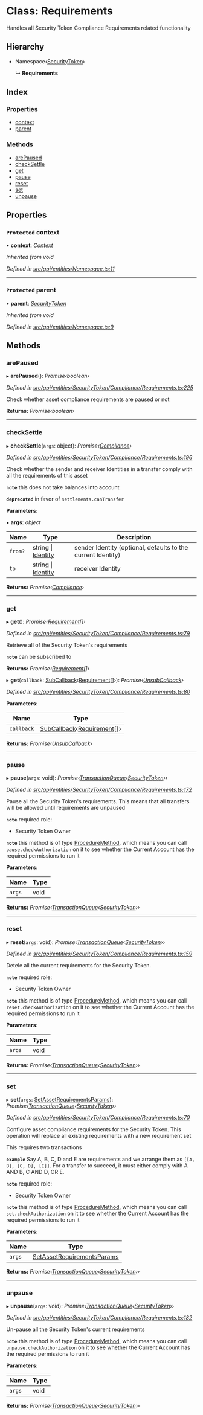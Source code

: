 # Class: Requirements

Handles all Security Token Compliance Requirements related functionality

## Hierarchy

* Namespace‹[SecurityToken](securitytoken.md)›

  ↳ **Requirements**

## Index

### Properties

* [context](requirements.md#protected-context)
* [parent](requirements.md#protected-parent)

### Methods

* [arePaused](requirements.md#arepaused)
* [checkSettle](requirements.md#checksettle)
* [get](requirements.md#get)
* [pause](requirements.md#pause)
* [reset](requirements.md#reset)
* [set](requirements.md#set)
* [unpause](requirements.md#unpause)

## Properties

### `Protected` context

• **context**: *[Context](context.md)*

*Inherited from void*

*Defined in [src/api/entities/Namespace.ts:11](https://github.com/PolymathNetwork/polymesh-sdk/blob/23062de4/src/api/entities/Namespace.ts#L11)*

___

### `Protected` parent

• **parent**: *[SecurityToken](securitytoken.md)*

*Inherited from void*

*Defined in [src/api/entities/Namespace.ts:9](https://github.com/PolymathNetwork/polymesh-sdk/blob/23062de4/src/api/entities/Namespace.ts#L9)*

## Methods

###  arePaused

▸ **arePaused**(): *Promise‹boolean›*

*Defined in [src/api/entities/SecurityToken/Compliance/Requirements.ts:225](https://github.com/PolymathNetwork/polymesh-sdk/blob/23062de4/src/api/entities/SecurityToken/Compliance/Requirements.ts#L225)*

Check whether asset compliance requirements are paused or not

**Returns:** *Promise‹boolean›*

___

###  checkSettle

▸ **checkSettle**(`args`: object): *Promise‹[Compliance](compliance.md)›*

*Defined in [src/api/entities/SecurityToken/Compliance/Requirements.ts:196](https://github.com/PolymathNetwork/polymesh-sdk/blob/23062de4/src/api/entities/SecurityToken/Compliance/Requirements.ts#L196)*

Check whether the sender and receiver Identities in a transfer comply with all the requirements of this asset

**`note`** this does not take balances into account

**`deprecated`** in favor of `settlements.canTransfer`

**Parameters:**

▪ **args**: *object*

Name | Type | Description |
------ | ------ | ------ |
`from?` | string &#124; [Identity](identity.md) | sender Identity (optional, defaults to the current Identity) |
`to` | string &#124; [Identity](identity.md) | receiver Identity  |

**Returns:** *Promise‹[Compliance](compliance.md)›*

___

###  get

▸ **get**(): *Promise‹[Requirement](../interfaces/requirement.md)[]›*

*Defined in [src/api/entities/SecurityToken/Compliance/Requirements.ts:79](https://github.com/PolymathNetwork/polymesh-sdk/blob/23062de4/src/api/entities/SecurityToken/Compliance/Requirements.ts#L79)*

Retrieve all of the Security Token's requirements

**`note`** can be subscribed to

**Returns:** *Promise‹[Requirement](../interfaces/requirement.md)[]›*

▸ **get**(`callback`: [SubCallback](../globals.md#subcallback)‹[Requirement](../interfaces/requirement.md)[]›): *Promise‹[UnsubCallback](../globals.md#unsubcallback)›*

*Defined in [src/api/entities/SecurityToken/Compliance/Requirements.ts:80](https://github.com/PolymathNetwork/polymesh-sdk/blob/23062de4/src/api/entities/SecurityToken/Compliance/Requirements.ts#L80)*

**Parameters:**

Name | Type |
------ | ------ |
`callback` | [SubCallback](../globals.md#subcallback)‹[Requirement](../interfaces/requirement.md)[]› |

**Returns:** *Promise‹[UnsubCallback](../globals.md#unsubcallback)›*

___

###  pause

▸ **pause**(`args`: void): *Promise‹[TransactionQueue](transactionqueue.md)‹[SecurityToken](securitytoken.md)››*

*Defined in [src/api/entities/SecurityToken/Compliance/Requirements.ts:172](https://github.com/PolymathNetwork/polymesh-sdk/blob/23062de4/src/api/entities/SecurityToken/Compliance/Requirements.ts#L172)*

Pause all the Security Token's requirements. This means that all transfers will be allowed until requirements are unpaused

**`note`** required role:
  - Security Token Owner

**`note`** this method is of type [ProcedureMethod](../interfaces/proceduremethod.md), which means you can call `pause.checkAuthorization`
  on it to see whether the Current Account has the required permissions to run it

**Parameters:**

Name | Type |
------ | ------ |
`args` | void |

**Returns:** *Promise‹[TransactionQueue](transactionqueue.md)‹[SecurityToken](securitytoken.md)››*

___

###  reset

▸ **reset**(`args`: void): *Promise‹[TransactionQueue](transactionqueue.md)‹[SecurityToken](securitytoken.md)››*

*Defined in [src/api/entities/SecurityToken/Compliance/Requirements.ts:159](https://github.com/PolymathNetwork/polymesh-sdk/blob/23062de4/src/api/entities/SecurityToken/Compliance/Requirements.ts#L159)*

Detele all the current requirements for the Security Token.

**`note`** required role:
  - Security Token Owner

**`note`** this method is of type [ProcedureMethod](../interfaces/proceduremethod.md), which means you can call `reset.checkAuthorization`
  on it to see whether the Current Account has the required permissions to run it

**Parameters:**

Name | Type |
------ | ------ |
`args` | void |

**Returns:** *Promise‹[TransactionQueue](transactionqueue.md)‹[SecurityToken](securitytoken.md)››*

___

###  set

▸ **set**(`args`: [SetAssetRequirementsParams](../interfaces/setassetrequirementsparams.md)): *Promise‹[TransactionQueue](transactionqueue.md)‹[SecurityToken](securitytoken.md)››*

*Defined in [src/api/entities/SecurityToken/Compliance/Requirements.ts:70](https://github.com/PolymathNetwork/polymesh-sdk/blob/23062de4/src/api/entities/SecurityToken/Compliance/Requirements.ts#L70)*

Configure asset compliance requirements for the Security Token. This operation will replace all existing requirements with a new requirement set

This requires two transactions

**`example`** Say A, B, C, D and E are requirements and we arrange them as `[[A, B], [C, D], [E]]`.
For a transfer to succeed, it must either comply with A AND B, C AND D, OR E.

**`note`** required role:
  - Security Token Owner

**`note`** this method is of type [ProcedureMethod](../interfaces/proceduremethod.md), which means you can call `set.checkAuthorization`
  on it to see whether the Current Account has the required permissions to run it

**Parameters:**

Name | Type |
------ | ------ |
`args` | [SetAssetRequirementsParams](../interfaces/setassetrequirementsparams.md) |

**Returns:** *Promise‹[TransactionQueue](transactionqueue.md)‹[SecurityToken](securitytoken.md)››*

___

###  unpause

▸ **unpause**(`args`: void): *Promise‹[TransactionQueue](transactionqueue.md)‹[SecurityToken](securitytoken.md)››*

*Defined in [src/api/entities/SecurityToken/Compliance/Requirements.ts:182](https://github.com/PolymathNetwork/polymesh-sdk/blob/23062de4/src/api/entities/SecurityToken/Compliance/Requirements.ts#L182)*

Un-pause all the Security Token's current requirements

**`note`** this method is of type [ProcedureMethod](../interfaces/proceduremethod.md), which means you can call `unpause.checkAuthorization`
  on it to see whether the Current Account has the required permissions to run it

**Parameters:**

Name | Type |
------ | ------ |
`args` | void |

**Returns:** *Promise‹[TransactionQueue](transactionqueue.md)‹[SecurityToken](securitytoken.md)››*
